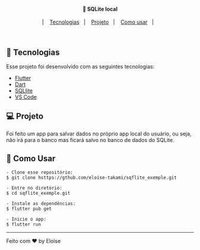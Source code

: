 
</h1>

<h4 align="center">
  🚀  SQLite local
</h4>

<p align="center">|&nbsp;&nbsp;&nbsp;
  <a href="#-tecnologias">Tecnologias</a>&nbsp;&nbsp;&nbsp;|&nbsp;&nbsp;&nbsp;
  <a href="#-projeto">Projeto</a>&nbsp;&nbsp;&nbsp;|&nbsp;&nbsp;&nbsp;
  <a href="#-como-contribuir">Como usar</a>&nbsp;&nbsp;&nbsp;|&nbsp;&nbsp;&nbsp;
</p>

<br>

## 🚀 Tecnologias

Esse projeto foi desenvolvido com as seguintes tecnologias:

- [Flutter](https://flutter.dev/?gclid=CjwKCAjwr56IBhAvEiwA1fuqGuuL6xMtSn6bn5ZFHu5BoCB92NWpMj0gjLCmPpmbANQuCkqJ-SRxBxoCPfEQAvD_BwE&gclsrc=aw.ds)
- [Dart](https://dart.dev/get-dart)
- [SQLlite](https://www.sqlite.org/index.html)
- [VS Code](https://code.visualstudio.com/download)

## 💻 Projeto

Foi feito um app para  salvar dados no próprio app local do usuário, ou seja, não irá para o banco mas ficará salvo no banco de dados do SQLite.

## 🤔 Como Usar 

   ```
   - Clone esse repositório:
   $ git clone hsttps://gthub.com/eloise-takami/sqflite_exemple.git

   - Entre no diretório:
   $ cd sqflite_exemple.git

   - Instale as dependências:
   $ flutter pub get

   - Inicie o app: 
   $ flutter run
   ```


---

Feito com ♥ by Eloise
